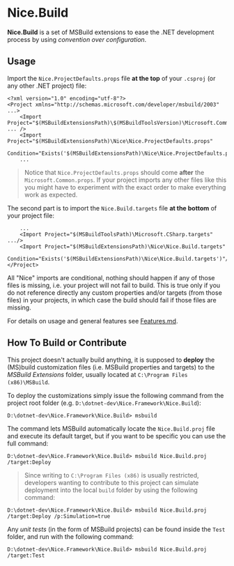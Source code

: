 # Nice.Build

**Nice.Build** is a set of MSBuild extensions to ease the .NET development process by using *convention over configuration*.

## Usage

Import the `Nice.ProjectDefaults.props` file **at the top** of your `.csproj` (or any other .NET project) file:

```
<?xml version="1.0" encoding="utf-8"?>
<Project xmlns="http://schemas.microsoft.com/developer/msbuild/2003" ...>
	<Import Project="$(MSBuildExtensionsPath)\$(MSBuildToolsVersion)\Microsoft.Common.props" ... />
	<Import Project="$(MSBuildExtensionsPath)\Nice\Nice.ProjectDefaults.props"
			Condition="Exists('$(MSBuildExtensionsPath)\Nice\Nice.ProjectDefaults.props')"/>
	...
```

> Notice that `Nice.ProjectDefaults.props` should come **after** the `Microsoft.Common.props`. If your project imports any other files like this you might have to experiment with the exact order to make everything work as expected.

The second part is to import the `Nice.Build.targets` file **at the bottom** of your project file:

```
	...
	<Import Project="$(MSBuildToolsPath)\Microsoft.CSharp.targets" .../>
	<Import Project="$(MSBuildExtensionsPath)\Nice\Nice.Build.targets"
			Condition="Exists('$(MSBuildExtensionsPath)\Nice\Nice.Build.targets')"/>
</Project>
```

All "Nice" imports are conditional, nothing should happen if any of those files is missing, i.e. your project will not fail to build.
This is true only if you do not reference directly any custom properties and/or targets (from those files) in your projects, in which case the build should fail if those files are missing.

For details on usage and general features see [Features.md](Features.md).


## How To Build or Contribute

This project doesn't actually build anything, it is supposed to **deploy** the (MS)build customization files (i.e. MSBuild properties and targets) to the *MSBuild Extensions* folder, usually located at `C:\Program Files (x86)\MSBuild`.

To deploy the customizations simply issue the following command from the project root folder (e.g. `D:\dotnet-dev\Nice.Framework\Nice.Build`):

```
D:\dotnet-dev\Nice.Framework\Nice.Build> msbuild
```

The command lets MSBuild automatically locate the `Nice.Build.proj` file and execute its default target, but if you want to be specific you can use the full command:

```
D:\dotnet-dev\Nice.Framework\Nice.Build> msbuild Nice.Build.proj /target:Deploy
```

> Since writing to `C:\Program Files (x86)` is usually restricted, developers wanting to contribute to this project can simulate deployment into the local `build` folder by using the following command:
```
D:\dotnet-dev\Nice.Framework\Nice.Build> msbuild Nice.Build.proj /target:Deploy /p:Simulation=true
```

Any *unit tests*  (in the form of MSBuild projects) can be found inside the `Test` folder, and run with the following command:

```
D:\dotnet-dev\Nice.Framework\Nice.Build> msbuild Nice.Build.proj /target:Test
```
